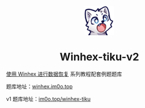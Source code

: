<p align="center">
  <img src="./src/favicon.png" alt="Logo" width="80" height="80">
  <h1 align="center">Winhex-tiku-v2</h1>
</p>


[使用 Winhex 进行数据恢复](https://blog.im0o.top/posts/1aa64c01.html) 系列教程配套例题题库

题库地址：[winhex.im0o.top](https://winhex.im0o.top)

v1 题库地址：[im0o.top/winhex-tiku](https://im0o.top/winhex-tiku)